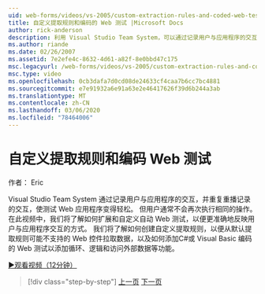 ```yaml
---
uid: web-forms/videos/vs-2005/custom-extraction-rules-and-coded-web-tests
title: 自定义提取规则和编码的 Web 测试 |Microsoft Docs
author: rick-anderson
description: 利用 Visual Studio Team System，可以通过记录用户与应用程序的交互，并重复重播 。
ms.author: riande
ms.date: 02/26/2007
ms.assetid: 7e2efe4c-8632-4d61-a82f-8e0bbd47c175
msc.legacyurl: /web-forms/videos/vs-2005/custom-extraction-rules-and-coded-web-tests
msc.type: video
ms.openlocfilehash: 0cb3dafa7d0cd08de24633cf4caa7b6cc7bc4881
ms.sourcegitcommit: e7e91932a6e91a63e2e46417626f39d6b244a3ab
ms.translationtype: MT
ms.contentlocale: zh-CN
ms.lasthandoff: 03/06/2020
ms.locfileid: "78464006"
---
```

# <a name="custom-extraction-rules-and-coded-web-tests"></a>自定义提取规则和编码 Web 测试

作者： Eric

Visual Studio Team System 通过记录用户与应用程序的交互，并重复重播记录的交互，使测试 Web 应用程序变得轻松。 但用户通常不会再次执行相同的操作。 在此视频中，我们将了解如何扩展和自定义自动 Web 测试，以便更准确地反映用户与应用程序交互的方式。 我们将了解如何创建自定义提取规则，以便从默认提取规则可能不支持的 Web 控件拉取数据，以及如何添加C#或 Visual Basic 编码的 Web 测试以添加循环、逻辑和访问外部数据等功能。

[&#9654;观看视频（12分钟）](https://channel9.msdn.com/Blogs/ASP-NET-Site-Videos/custom-extraction-rules-and-coded-web-tests)

> [!div class="step-by-step"]
> [上一页](code-coverage-of-automated-tests.md)
> [下一页](the-effects-of-caching.md)
